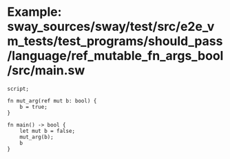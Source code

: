 # Example: sway_sources/sway/test/src/e2e_vm_tests/test_programs/should_pass/language/ref_mutable_fn_args_bool/src/main.sw

```sway
script;

fn mut_arg(ref mut b: bool) {
    b = true;
}

fn main() -> bool {
    let mut b = false;
    mut_arg(b);
    b
}

```
